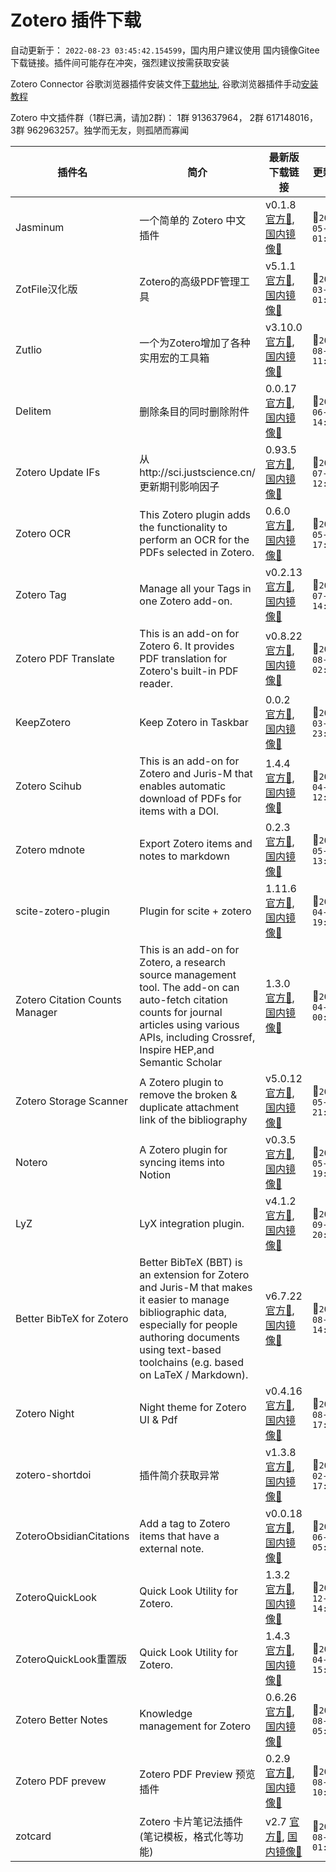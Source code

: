 # Zotero 插件下载

自动更新于： `2022-08-23 03:45:42.154599`，国内用户建议使用 国内镜像Gitee 下载链接。插件间可能存在冲突，强烈建议按需获取安装

Zotero Connector 谷歌浏览器插件安装文件[下载地址](https://crxdl-1257117300.file.myqcloud.com/crx0795607d11df537/ekhagklcjbdpajgpjgmbionohlpdbjgc_v5.0.97.zip), 谷歌浏览器插件手动[安装教程](https://zhuanlan.zhihu.com/p/80305764)

Zotero 中文插件群（1群已满，请加2群)： 1群 913637964， 2群 617148016， 3群 962963257。独学而无友，则孤陋而寡闻

| 插件名 | 简介 |  最新版下载链接 | 更新时间 | GitHub链接 | 主页 |
| ----- | ----- | ----- | ----- | ----- | ----- |
| Jasminum | 一个简单的 Zotero 中文插件 | v0.1.8 [官方🔗](https://github.com/l0o0/ZoteroPlugins/raw/main/plugins/jasminum/jasminum-v0.1.8.xpi), [国内镜像🔗](https://gitee.com/zotero-chinese/zotero-plugins/raw/main/plugins/jasminum/jasminum-v0.1.8.xpi) | 📅`2022-05-13 01:55:07` | [💻](https://github.com/l0o0/jasminum) | [🏠](https://gitee.com/l0o0/jasminum) |
| ZotFile汉化版 | Zotero的高级PDF管理工具 | v5.1.1 [官方🔗](https://github.com/l0o0/ZoteroPlugins/raw/main/plugins/zotfile汉化版/zotfile-v5.1.1-fx.xpi), [国内镜像🔗](https://gitee.com/zotero-chinese/zotero-plugins/raw/main/plugins/zotfile汉化版/zotfile-v5.1.1-fx.xpi) | 📅`2022-03-26 01:37:40` | [💻](https://github.com/lychichem/zotfile) | [🏠](http://zotfile.com/) |
| Zutlio | 一个为Zotero增加了各种实用宏的工具箱 | v3.10.0 [官方🔗](https://github.com/l0o0/ZoteroPlugins/raw/main/plugins/zutlio/zutilo_v3.10.0.xpi), [国内镜像🔗](https://gitee.com/zotero-chinese/zotero-plugins/raw/main/plugins/zutlio/zutilo_v3.10.0.xpi) | 📅`2021-08-29 11:23:09` | [💻](https://github.com/wshanks/Zutilo) | [🏠](https://github.com/wshanks/Zutilo) |
| Delitem | 删除条目的同时删除附件 | 0.0.17 [官方🔗](https://github.com/l0o0/ZoteroPlugins/raw/main/plugins/delitem/delitemwithatt_0.0.17.xpi), [国内镜像🔗](https://gitee.com/zotero-chinese/zotero-plugins/raw/main/plugins/delitem/delitemwithatt_0.0.17.xpi) | 📅`2022-06-04 14:27:03` | [💻](https://github.com/redleafnew/delitemwithatt) | [🏠](https://github.com/redleafnew/delitemwithatt) |
| Zotero Update IFs | 从http://sci.justscience.cn/更新期刊影响因子 | 0.93.5 [官方🔗](https://github.com/l0o0/ZoteroPlugins/raw/main/plugins/zotero_update_ifs/zotero-updateifs_0.93.5.xpi), [国内镜像🔗](https://gitee.com/zotero-chinese/zotero-plugins/raw/main/plugins/zotero_update_ifs/zotero-updateifs_0.93.5.xpi) | 📅`2022-07-24 12:10:16` | [💻](https://github.com/redleafnew/zotero-updateifs) | [🏠](https://github.com/redleafnew/zotero-updateifs) |
| Zotero OCR | This Zotero plugin adds the functionality to perform an OCR for the PDFs selected in Zotero. | 0.6.0 [官方🔗](https://github.com/l0o0/ZoteroPlugins/raw/main/plugins/zotero_ocr/zotero-ocr-0.6.0.xpi), [国内镜像🔗](https://gitee.com/zotero-chinese/zotero-plugins/raw/main/plugins/zotero_ocr/zotero-ocr-0.6.0.xpi) | 📅`2022-05-22 17:31:49` | [💻](https://github.com/UB-Mannheim/zotero-ocr) | [🏠](ttps://github.com/UB-Mannheim/zotero-ocr) |
| Zotero Tag | Manage all your Tags in one Zotero add-on. | v0.2.13 [官方🔗](https://github.com/l0o0/ZoteroPlugins/raw/main/plugins/zotero_tag/zotero-tag_v0.2.13.xpi), [国内镜像🔗](https://gitee.com/zotero-chinese/zotero-plugins/raw/main/plugins/zotero_tag/zotero-tag_v0.2.13.xpi) | 📅`2022-07-25 14:56:53` | [💻](https://github.com/windingwind/zotero-tag) | [🏠](https://github.com/windingwind/zotero-tag) |
| Zotero PDF Translate | This is an add-on for Zotero 6. It provides PDF translation for Zotero's built-in PDF reader. | v0.8.22 [官方🔗](https://github.com/l0o0/ZoteroPlugins/raw/main/plugins/zotero_pdf_translate/zotero-pdf-translate_v0.8.22.xpi), [国内镜像🔗](https://gitee.com/zotero-chinese/zotero-plugins/raw/main/plugins/zotero_pdf_translate/zotero-pdf-translate_v0.8.22.xpi) | 📅`2022-08-19 02:44:31` | [💻](https://github.com/windingwind/zotero-pdf-translate) | [🏠](https://github.com/windingwind/zotero-pdf-translate) |
| KeepZotero | Keep Zotero in Taskbar | 0.0.2 [官方🔗](https://github.com/l0o0/ZoteroPlugins/raw/main/plugins/keepzotero/keepzotero-0.0.2-fx.xpi), [国内镜像🔗](https://gitee.com/zotero-chinese/zotero-plugins/raw/main/plugins/keepzotero/keepzotero-0.0.2-fx.xpi) | 📅`2022-03-22 23:36:13` | [💻](https://github.com/yhmtsai/KeepZotero) | [🏠](https://github.com/yhmtsai/KeepZotero) |
| Zotero Scihub | This is an add-on for Zotero and Juris-M that enables automatic download of PDFs for items with a DOI. | 1.4.4 [官方🔗](https://github.com/l0o0/ZoteroPlugins/raw/main/plugins/zotero_scihub/zotero-scihub-1.4.4.xpi), [国内镜像🔗](https://gitee.com/zotero-chinese/zotero-plugins/raw/main/plugins/zotero_scihub/zotero-scihub-1.4.4.xpi) | 📅`2022-04-06 12:15:35` | [💻](https://github.com/ethanwillis/zotero-scihub) | [🏠](https://github.com/ethanwillis/zotero-scihub) |
| Zotero mdnote | Export Zotero items and notes to markdown | 0.2.3 [官方🔗](https://github.com/l0o0/ZoteroPlugins/raw/main/plugins/zotero_mdnote/mdnotes-0.2.3.xpi), [国内镜像🔗](https://gitee.com/zotero-chinese/zotero-plugins/raw/main/plugins/zotero_mdnote/mdnotes-0.2.3.xpi) | 📅`2022-05-03 13:32:54` | [💻](https://github.com/argenos/zotero-mdnotes) | [🏠](https://github.com/argenos/zotero-mdnotes) |
| scite-zotero-plugin | Plugin for scite + zotero | 1.11.6 [官方🔗](https://github.com/l0o0/ZoteroPlugins/raw/main/plugins/scite-zotero-plugin/zotero-scite-1.11.6.xpi), [国内镜像🔗](https://gitee.com/zotero-chinese/zotero-plugins/raw/main/plugins/scite-zotero-plugin/zotero-scite-1.11.6.xpi) | 📅`2022-04-06 19:45:34` | [💻](https://github.com/scitedotai/scite-zotero-plugin) | [🏠](https://github.com/scitedotai/scite-zotero-plugin) |
| Zotero Citation Counts Manager | This is an add-on for Zotero, a research source management tool. The add-on can auto-fetch citation counts for journal articles using various APIs, including Crossref, Inspire HEP,and Semantic Scholar | 1.3.0 [官方🔗](https://github.com/l0o0/ZoteroPlugins/raw/main/plugins/zotero_citation_counts_manager/zotero-citationcounts-1.3.0.xpi), [国内镜像🔗](https://gitee.com/zotero-chinese/zotero-plugins/raw/main/plugins/zotero_citation_counts_manager/zotero-citationcounts-1.3.0.xpi) | 📅`2022-04-05 00:58:48` | [💻](https://github.com/eschnett/zotero-citationcounts) | [🏠](https://github.com/eschnett/zotero-citationcounts) |
| Zotero Storage Scanner | A Zotero plugin to remove the broken & duplicate attachment link of the bibliography | v5.0.12 [官方🔗](https://github.com/l0o0/ZoteroPlugins/raw/main/plugins/zotero_storage_scanner/zotero-storage-scanner-5.0.12.xpi), [国内镜像🔗](https://gitee.com/zotero-chinese/zotero-plugins/raw/main/plugins/zotero_storage_scanner/zotero-storage-scanner-5.0.12.xpi) | 📅`2022-05-22 21:04:39` | [💻](https://github.com/retorquere/zotero-storage-scanner) | [🏠](https://github.com/retorquere/zotero-storage-scanner) |
| Notero | A Zotero plugin for syncing items into Notion | v0.3.5 [官方🔗](https://github.com/l0o0/ZoteroPlugins/raw/main/plugins/notero/notero-0.3.5.xpi), [国内镜像🔗](https://gitee.com/zotero-chinese/zotero-plugins/raw/main/plugins/notero/notero-0.3.5.xpi) | 📅`2022-05-22 19:00:25` | [💻](https://github.com/dvanoni/notero) | [🏠](https://github.com/dvanoni/notero) |
| LyZ | LyX integration plugin. | v4.1.2 [官方🔗](https://github.com/l0o0/ZoteroPlugins/raw/main/plugins/lyz/lyz_v4.1.2.xpi), [国内镜像🔗](https://gitee.com/zotero-chinese/zotero-plugins/raw/main/plugins/lyz/lyz_v4.1.2.xpi) | 📅`2021-09-06 20:06:53` | [💻](https://github.com/wshanks/lyz) | [🏠](https://github.com/wshanks/lyz) |
| Better BibTeX for Zotero | Better BibTeX (BBT) is an extension for Zotero and Juris-M that makes it easier to manage bibliographic data, especially for people authoring documents using text-based toolchains (e.g. based on LaTeX / Markdown). | v6.7.22 [官方🔗](https://github.com/l0o0/ZoteroPlugins/raw/main/plugins/better_bibtex_for_zotero/zotero-better-bibtex-6.7.22.xpi), [国内镜像🔗](https://gitee.com/zotero-chinese/zotero-plugins/raw/main/plugins/better_bibtex_for_zotero/zotero-better-bibtex-6.7.22.xpi) | 📅`2022-08-20 14:35:35` | [💻](https://github.com/retorquere/zotero-better-bibtex) | [🏠](https://retorque.re/zotero-better-bibtex/) |
| Zotero Night | Night theme for Zotero UI & Pdf | v0.4.16 [官方🔗](https://github.com/l0o0/ZoteroPlugins/raw/main/plugins/zotero_night/night_v0.4.16.xpi), [国内镜像🔗](https://gitee.com/zotero-chinese/zotero-plugins/raw/main/plugins/zotero_night/night_v0.4.16.xpi) | 📅`2022-08-13 17:25:43` | [💻](https://github.com/ThomasFKJorna/zotero-night) | [🏠](https://github.com/ThomasFKJorna/zotero-night) |
| zotero-shortdoi | 插件简介获取异常 | v1.3.8 [官方🔗](https://github.com/l0o0/ZoteroPlugins/raw/main/plugins/zotero-shortdoi/zotero-doi-manager-1.4.2.xpi), [国内镜像🔗](https://gitee.com/zotero-chinese/zotero-plugins/raw/main/plugins/zotero-shortdoi/zotero-doi-manager-1.4.2.xpi) | 📅`2022-02-13 17:59:06` | [💻](https://github.com/bwiernik/zotero-shortdoi) | [🏠](https://github.com/bwiernik/zotero-shortdoi) |
| ZoteroObsidianCitations | Add a tag to Zotero items that have a external note. | v0.0.18 [官方🔗](https://github.com/l0o0/ZoteroPlugins/raw/main/plugins/zoteroobsidiancitations/MarkDBConnect-0.0.18.xpi), [国内镜像🔗](https://gitee.com/zotero-chinese/zotero-plugins/raw/main/plugins/zoteroobsidiancitations/MarkDBConnect-0.0.18.xpi) | 📅`2022-06-05 05:38:38` | [💻](https://github.com/daeh/zotero-obsidian-citations) | [🏠](https://github.com/daeh/zotero-obsidian-citations) |
| ZoteroQuickLook | Quick Look Utility for Zotero. | 1.3.2 [官方🔗](https://github.com/l0o0/ZoteroPlugins/raw/main/plugins/zoteroquicklook/zoteroquicklook.zoteroplugin_1.4.2.xpi), [国内镜像🔗](https://gitee.com/zotero-chinese/zotero-plugins/raw/main/plugins/zoteroquicklook/zoteroquicklook.zoteroplugin_1.4.2.xpi) | 📅`2019-12-13 14:02:37` | [💻](https://github.com/mronkko/ZoteroQuickLook) | [🏠](https://github.com/mronkko/ZoteroQuickLook) |
| ZoteroQuickLook重置版 | Quick Look Utility for Zotero. | 1.4.3 [官方🔗](https://github.com/l0o0/ZoteroPlugins/raw/main/plugins/zoteroquicklook重置版/zoteroquicklook_1.4.8.xpi), [国内镜像🔗](https://gitee.com/zotero-chinese/zotero-plugins/raw/main/plugins/zoteroquicklook重置版/zoteroquicklook_1.4.8.xpi) | 📅`2022-04-17 15:41:56` | [💻](https://github.com/404neko/ZoteroQuickLookReload) | [🏠](https://github.com/404neko/ZoteroQuickLookReload) |
| Zotero Better Notes | Knowledge management for Zotero | 0.6.26 [官方🔗](https://github.com/l0o0/ZoteroPlugins/raw/main/plugins/zotero_better_notes/zotero-better-notes_0.6.26.xpi), [国内镜像🔗](https://gitee.com/zotero-chinese/zotero-plugins/raw/main/plugins/zotero_better_notes/zotero-better-notes_0.6.26.xpi) | 📅`2022-08-19 05:28:00` | [💻](https://github.com/windingwind/zotero-better-notes) | [🏠](https://github.com/windingwind/zotero-better-notes) |
| Zotero PDF prevew | Zotero PDF Preview 预览插件 | 0.2.9 [官方🔗](https://github.com/l0o0/ZoteroPlugins/raw/main/plugins/zotero_pdf_prevew/zotero-pdf-preview_0.2.9.xpi), [国内镜像🔗](https://gitee.com/zotero-chinese/zotero-plugins/raw/main/plugins/zotero_pdf_prevew/zotero-pdf-preview_0.2.9.xpi) | 📅`2022-08-22 10:19:43` | [💻](https://github.com/windingwind/zotero-pdf-preview) | [🏠](https://github.com/windingwind/zotero-pdf-preview) |
| zotcard | Zotero 卡片笔记法插件(笔记模板，格式化等功能) | v2.7 [官方🔗](https://github.com/l0o0/ZoteroPlugins/raw/main/plugins/zotcard/zotcard-2.7.6.xpi), [国内镜像🔗](https://gitee.com/zotero-chinese/zotero-plugins/raw/main/plugins/zotcard/zotcard-2.7.6.xpi) | 📅`2022-08-20 01:00:51` | [💻](https://github.com/018/zotcard) | [🏠](https://github.com/018/zotcard) |
